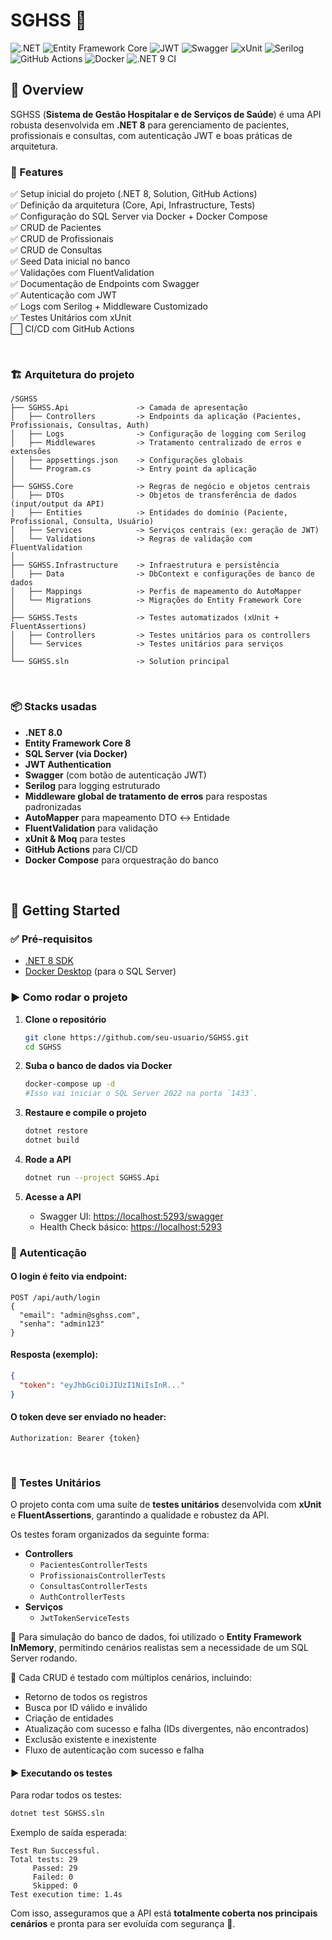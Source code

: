 # SGHSS 🏥

![.NET](https://img.shields.io/badge/.NET-8.0-512BD4?style=flat-square&logo=dotnet&logoColor=white)
![Entity Framework Core](https://img.shields.io/badge/Entity%20Framework%20Core-8.0-512BD4?style=flat-square&logo=dotnet&logoColor=white)
![JWT](https://img.shields.io/badge/JWT-Auth-000000?style=flat-square&logo=jsonwebtokens&logoColor=white)
![Swagger](https://img.shields.io/badge/Swagger-UI-85EA2D?style=flat-square&logo=swagger&logoColor=black)
![xUnit](https://img.shields.io/badge/xUnit-Testing-5B2A89?style=flat-square&logo=xunit&logoColor=white)
![Serilog](https://img.shields.io/badge/Serilog-Logging-512BD4?style=flat-square&logo=nuget&logoColor=white)
![GitHub Actions](https://img.shields.io/badge/CI/CD-GitHub%20Actions-2088FF?style=flat-square&logo=githubactions&logoColor=white)
![Docker](https://img.shields.io/badge/Docker-SQL%20Server-2496ED?style=flat-square&logo=docker&logoColor=white)
![.NET 9 CI](https://github.com/lucas-slva/SGHSS/actions/workflows/dotnet.yml/badge.svg)



## 📖 Overview
SGHSS (**Sistema de Gestão Hospitalar e de Serviços de Saúde**) é uma API robusta desenvolvida em **.NET 8** para gerenciamento de pacientes, profissionais e consultas, com autenticação JWT e boas práticas de arquitetura.


### 🚀 Features
✅ Setup inicial do projeto (.NET 8, Solution, GitHub Actions)  
✅ Definição da arquitetura (Core, Api, Infrastructure, Tests)  
✅ Configuração do SQL Server via Docker + Docker Compose  
✅ CRUD de Pacientes  
✅ CRUD de Profissionais  
✅ CRUD de Consultas  
✅ Seed Data inicial no banco  
✅ Validações com FluentValidation  
✅ Documentação de Endpoints com Swagger  
✅ Autenticação com JWT  
✅ Logs com Serilog + Middleware Customizado  
✅ Testes Unitários com xUnit  
⬜ CI/CD com GitHub Actions

&nbsp;

### 🏗️ Arquitetura do projeto
```
/SGHSS
├── SGHSS.Api               -> Camada de apresentação
│   ├── Controllers         -> Endpoints da aplicação (Pacientes, Profissionais, Consultas, Auth)
│   ├── Logs                -> Configuração de logging com Serilog
│   ├── Middlewares         -> Tratamento centralizado de erros e extensões
│   ├── appsettings.json    -> Configurações globais
│   └── Program.cs          -> Entry point da aplicação
│
├── SGHSS.Core              -> Regras de negócio e objetos centrais
│   ├── DTOs                -> Objetos de transferência de dados (input/output da API)
│   ├── Entities            -> Entidades do domínio (Paciente, Profissional, Consulta, Usuário)
│   ├── Services            -> Serviços centrais (ex: geração de JWT)
│   └── Validations         -> Regras de validação com FluentValidation
│
├── SGHSS.Infrastructure    -> Infraestrutura e persistência
│   ├── Data                -> DbContext e configurações de banco de dados
│   ├── Mappings            -> Perfis de mapeamento do AutoMapper
│   └── Migrations          -> Migrações do Entity Framework Core
│
├── SGHSS.Tests             -> Testes automatizados (xUnit + FluentAssertions)
│   ├── Controllers         -> Testes unitários para os controllers
│   └── Services            -> Testes unitários para serviços
│
└── SGHSS.sln               -> Solution principal

```

&nbsp;

### 📦 Stacks usadas
- **.NET 8.0**
- **Entity Framework Core 8**
- **SQL Server (via Docker)**
- **JWT Authentication**
- **Swagger** (com botão de autenticação JWT)
- **Serilog** para logging estruturado
- **Middleware global de tratamento de erros** para respostas padronizadas
- **AutoMapper** para mapeamento DTO ↔ Entidade
- **FluentValidation** para validação
- **xUnit & Moq** para testes
- **GitHub Actions** para CI/CD
- **Docker Compose** para orquestração do banco

&nbsp;

## 🔧 Getting Started

### ✅ Pré-requisitos
- [.NET 8 SDK](https://dotnet.microsoft.com/en-us/download/dotnet/8.0)
- [Docker Desktop](https://www.docker.com/products/docker-desktop/) (para o SQL Server)

### ▶️ Como rodar o projeto

1. **Clone o repositório**
   ```bash
   git clone https://github.com/seu-usuario/SGHSS.git
   cd SGHSS
   ```
2. **Suba o banco de dados via Docker**

   ```bash
   docker-compose up -d
   #Isso vai iniciar o SQL Server 2022 na porta `1433`.
   ```

3. **Restaure e compile o projeto**

   ```bash
   dotnet restore
   dotnet build
   ```

4. **Rode a API**

   ```bash
   dotnet run --project SGHSS.Api
   ```

5. **Acesse a API**

    * Swagger UI: [https://localhost:5293/swagger](https://localhost:7001/swagger)
    * Health Check básico: [https://localhost:5293](https://localhost:7001)

### 🔑 Autenticação

#### O login é feito via endpoint:

```
POST /api/auth/login
{
  "email": "admin@sghss.com",
  "senha": "admin123"
}
```

#### Resposta (exemplo):

```json
{
  "token": "eyJhbGciOiJIUzI1NiIsInR..."
}
```

#### O token deve ser enviado no header:

```
Authorization: Bearer {token}
```

&nbsp;

### 🧪 Testes Unitários

O projeto conta com uma suíte de **testes unitários** desenvolvida com **xUnit** e **FluentAssertions**, garantindo a qualidade e robustez da API.

Os testes foram organizados da seguinte forma:

- **Controllers**
    - `PacientesControllerTests`
    - `ProfissionaisControllerTests`
    - `ConsultasControllerTests`
    - `AuthControllerTests`
- **Serviços**
    - `JwtTokenServiceTests`

🔹 Para simulação do banco de dados, foi utilizado o **Entity Framework InMemory**, permitindo cenários realistas sem a necessidade de um SQL Server rodando.

🔹 Cada CRUD é testado com múltiplos cenários, incluindo:
- Retorno de todos os registros
- Busca por ID válido e inválido
- Criação de entidades
- Atualização com sucesso e falha (IDs divergentes, não encontrados)
- Exclusão existente e inexistente
- Fluxo de autenticação com sucesso e falha

#### ▶️ Executando os testes

Para rodar todos os testes:

```bash
dotnet test SGHSS.sln
```

Exemplo de saída esperada:

```
Test Run Successful.
Total tests: 29
     Passed: 29
     Failed: 0
     Skipped: 0
Test execution time: 1.4s
```

Com isso, asseguramos que a API está **totalmente coberta nos principais cenários** e pronta para ser evoluída com segurança 🚀.